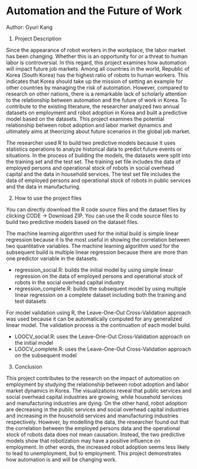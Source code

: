 # Automation and the Future of Work
Author: Gyuri Kang

1. Project Description

Since the appearance of robot workers in the workplace, the labor market has been changing. Whether this is an opportunity for or a threat to human labor is controversial. In this regard, this project examines how automation will impact future job markets. Among all countries in the world, Republic of Korea (South Korea) has the highest ratio of robots to human workers. This indicates that Korea should take up the mission of setting an example for other countries by managing the risk of automation. However, compared to research on other nations, there is a remarkable lack of scholarly attention to the relationship between automation and the future of work in Korea. To contribute to the existing literature, the researcher analyzed two annual datasets on employment and robot adoption in Korea and built a predictive model based on the datasets. This project examines the potential relationship between robot adoption and labor market dynamics and ultimately aims at theorizing about future scenarios in the global job market.

The researcher used R to build two predictive models because it uses statistics operations to analyze historical data to predict future events or situations. In the process of building the models, the datasets were split into the training set and the test set. The training set file includes the data of employed persons and operational stock of robots in social overhead capital and the data in household services. The test set file includes the data of employed persons and operational stock of robots in public services and the data in manufacturing.

2. How to use the project files

You can directly download the R code source files and the dataset files by clicking CODE -> Download ZIP.
You can use the R code source files to build two predictive models based on the dataset files.

The machine learning algorithm used for the initial build is simple linear regression because it is the most useful in showing the correlation between two quantitative variables. The machine learning algorithm used for the subsequent build is multiple linear regression because there are more than one predictor variable in the datasets.
  - regression_social.R: builds the initial model by using simple linear regression on the data of employed persons and operational stock of robots in the social overhead capital industry
  - regression_complete.R: builds the subsequent model by using multiple linear regression on a complete dataset including both the training and test datasets

For model validation using R, the Leave-One-Out Cross-Validation approach was used because it can be automatically computed for any generalized linear model. The validation process is the continuation of each model build.
  - LOOCV_social.R: uses the Leave-One-Out Cross-Validation approach on the initial model
  - LOOCV_complete.R: uses the Leave-One-Out Cross-Validation approach on the subsequent model

3. Conclusion

This project contributes to the research on the impact of automation on employment by studying the relationship between robot adoption and labor market dynamics in Korea. The visualizations reveal that public services and social overhead capital industries are growing, while household services and manufacturing industries are dying. On the other hand, robot adoption are decreasing in the public services and social overhead capital industries and increasing in the household services and manufacturing industries respectively. However, by modelling the data, the researcher found out that the correlation between the employed persons data and the operational stock of robots data does not mean causation. Instead, the two predictive models show that robotization may have a positive influence on employment. In other words, the increased robot adoption seems less likely to lead to unemployment, but to employment. This project demonstrates how automation is and will be changing work.
